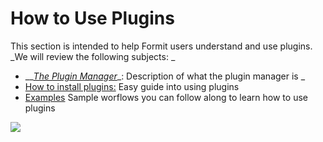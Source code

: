 # How to Use Plugins

This section is intended to help Formit users understand and use plugins. _We will review the following subjects: _

* __[_The Plugin Manager_](the-plugin-manager.md)_: Description of what the plugin manager is _
* [How to install plugins:](example-1/encode-campus.md) Easy guide into using plugins
* [Examples](example-1/) Sample worflows you can follow along to learn how to use plugins

![](../../.gitbook/assets/g6.gif)
